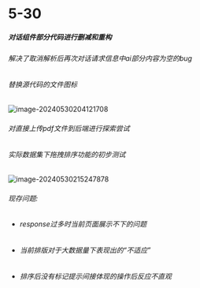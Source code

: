 # 5-30

##### 对话组件部分代码进行删减和重构

###### 解决了取消解析后再次对话请求信息中ai部分内容为空的bug

###### 替换源代码的文件图标

![image-20240530204121708](../assets/image-20240530204121708.png)

###### 对直接上传pdf文件到后端进行探索尝试

###### 实际数据集下拖拽排序功能的初步测试

![image-20240530215247878](../assets/image-20240530215247878.png)

###### 现存问题:

- ###### response过多时当前页面展示不下的问题

- ###### 当前排版对于大数据量下表现出的“不适应”

- ###### 排序后没有标记提示间接体现的操作后反应不直观